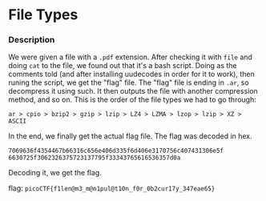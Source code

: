 # File Types

### Description
> 

We were given a file with a `.pdf` extension. After checking it with `file` and doing `cat` to the file, we found out that it's a bash script. Doing as the comments told (and after installing uudecodes in order for it to work), then runing the script, we get the "flag" file. The "flag" file is ending in `.ar`, so decompress it using such. It then outputs the file with another compression method, and so on. This is the order of the file types we had to go through: 

`ar > cpio > bzip2 > gzip > lzip > LZ4 > LZMA > lzop > lzip > XZ > ASCII`

In the end, we finally get the actual flag file. The flag was decoded in hex.

`7069636f4354467b66316c656e406d335f6d406e3170756c407431306e5f
6630725f3062326375723137795f33343765616536357d0a`

Decoding it, we get the flag.

flag: `picoCTF{f1len@m3_m@n1pul@t10n_f0r_0b2cur17y_347eae65}`